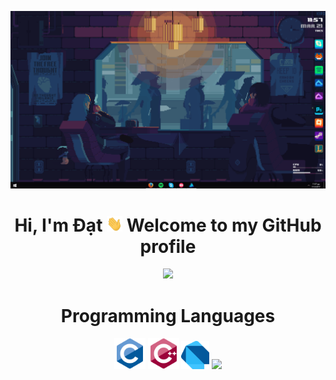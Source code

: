 <p align="center">
  <a href="https://github.com/Kuro-z04/Kuro-z04/blob/main/Banner.gif"><img src="Banner.gif" alt="Banner"></a>
</p>

<h1 align="center">Hi, I'm Đạt <img src="https://github.com/Kuro-z04/Kuro-z04/blob/main/Image/Hello.gif" width="5%"></a> Welcome to my GitHub profile</h1>

<p align="center">
  <a href="https://github.com/Kuro-z04"><img src="https://github-readme-stats.vercel.app/api?username=Kuro-z04&show_icons=true&theme=transparent"></a>
</p>

<h1 align="center">Programming Languages</h1>
<p align="center">
<a <h1 align="center">
  <img src = 'https://github.com/Kuro-z04/Kuro-z04/blob/main/Image/C.svg' width='50'/>
  <img src = 'https://github.com/Kuro-z04/Kuro-z04/blob/main/Image/CPP.svg' width='50'/> 
  <img src = 'https://github.com/Kuro-z04/Kuro-z04/blob/main/Image/Dart.svg' width='45'/>
  <img src = 'https://github.com/Kuro-z04/Kuro-z04/blob/main/Image/C#.svg' width='45'/>
</a>
</p>

<!--
**edisonlee55/edisonlee55** is a ✨ _special_ ✨ repository because its `README.md` (this file) appears on your GitHub profile.

Here are some ideas to get you started:

- 🔭 I’m currently working on ...
- 🌱 I’m currently learning ...
- 👯 I’m looking to collaborate on ...
- 🤔 I’m looking for help with ...
- 💬 Ask me about ...
- 📫 How to reach me: ...
- 😄 Pronouns: ...
- ⚡ Fun fact: ...
-->

